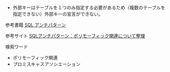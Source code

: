 - 外部キーはテーブルを１つのみ指定する必要があるため（複数のテーブルを指定できない）外部キーの宣言ができない。

参考書籍
 [SQL アンチパターン](https://www.oreilly.co.jp/books/9784873115894/)

参考サイト
[SQLアンチパターン：ポリモーフィック関連について整理](https://shiro-secret-base.com/?p=918)

検索ワード
- ポリモーフィック関連
- プロミスキャスアソシエーション
